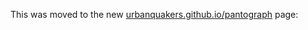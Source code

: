 This was moved to the new [urbanquakers.github.io/pantograph](https://urbanquakers.github.io/pantograph) page: